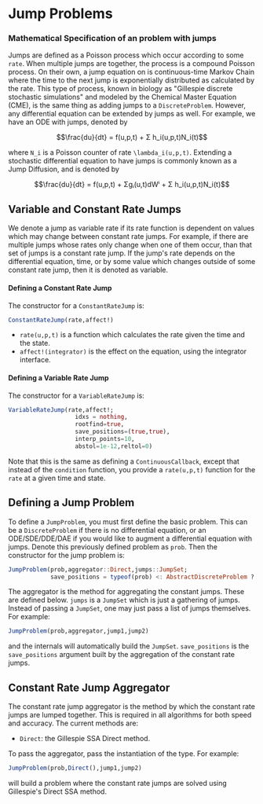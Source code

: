 # Jump Problems

### Mathematical Specification of an problem with jumps

Jumps are defined as a Poisson process which occur according to some `rate`. When
multiple jumps are together, the process is a compound Poisson process. On their
own, a jump equation on is continuous-time Markov Chain where the time to the
next jump is exponentially distributed as calculated by the rate. This type of
process, known in biology as "Gillespie discrete stochastic simulations" and
modeled by the Chemical Master Equation (CME), is the same thing as adding jumps
to a `DiscreteProblem`. However, any differential equation can be extended by jumps
as well. For example, we have an ODE with jumps, denoted by

```math
\frac{du}{dt} = f(u,p,t) + Σ h_i(u,p,t)N_i(t)
```

where ``N_i`` is a Poisson counter of rate ``\lambda_i(u,p,t)``. Extending a stochastic
differential equation to have jumps is commonly known as a Jump Diffusion, and
is denoted by

```math
\frac{du}{dt} = f(u,p,t) + Σgᵢ(u,t)dWⁱ + Σ h_i(u,p,t)N_i(t)
```

## Variable and Constant Rate Jumps

We denote a jump as variable rate if its rate function is dependent on values which
may change between constant rate jumps. For example, if there are multiple jumps
whose rates only change when one of them occur, than that set of jumps is a constant
rate jump. If the jump's rate depends on the differential equation, time, or
by some value which changes outside of some constant rate jump, then it is denoted
as variable.

#### Defining a Constant Rate Jump

The constructor for a `ConstantRateJump` is:

```julia
ConstantRateJump(rate,affect!)
```

- `rate(u,p,t)` is a function which calculates the rate given the time and the state.
- `affect!(integrator)` is the effect on the equation, using the integrator interface.

#### Defining a Variable Rate Jump

The constructor for a `VariableRateJump` is:

```julia
VariableRateJump(rate,affect!;
                   idxs = nothing,
                   rootfind=true,
                   save_positions=(true,true),
                   interp_points=10,
                   abstol=1e-12,reltol=0)
```

Note that this is the same as defining a `ContinuousCallback`, except that instead
of the `condition` function, you provide a `rate(u,p,t)` function for the `rate` at
a given time and state.

## Defining a Jump Problem

To define a `JumpProblem`, you must first define the basic problem. This can be
a `DiscreteProblem` if there is no differential equation, or an ODE/SDE/DDE/DAE
if you would like to augment a differential equation with jumps. Denote this
previously defined problem as `prob`. Then the constructor for the jump problem is:

```julia
JumpProblem(prob,aggregator::Direct,jumps::JumpSet;
            save_positions = typeof(prob) <: AbstractDiscreteProblem ? (false,true) : (true,true))
```

The aggregator is the method for aggregating the constant jumps. These are defined
below. `jumps` is a `JumpSet` which is just a gathering of jumps. Instead of
passing a `JumpSet`, one may just pass a list of jumps themselves. For example:

```julia
JumpProblem(prob,aggregator,jump1,jump2)
```

and the internals will automatically build the `JumpSet`. `save_positions` is the
`save_positions` argument built by the aggregation of the constant rate jumps.

## Constant Rate Jump Aggregator

The constant rate jump aggregator is the method by which the constant rate jumps
are lumped together. This is required in all algorithms for both speed and accuracy.
The current methods are:

- `Direct`: the Gillespie SSA Direct method.

To pass the aggregator, pass the instantiation of the type. For example:

```julia
JumpProblem(prob,Direct(),jump1,jump2)
```

will build a problem where the constant rate jumps are solved using Gillespie's
Direct SSA method.
